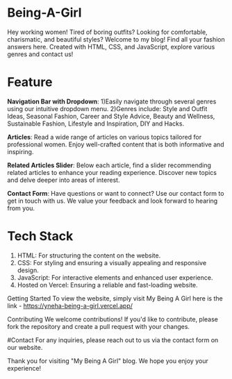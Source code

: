 # Being-A-Girl
Hey working women! Tired of boring outfits? Looking for comfortable, charismatic, and beautiful styles? Welcome to my blog! Find all your fashion answers here. Created with HTML, CSS, and JavaScript, explore various genres and contact us!

# Feature

**Navigation Bar with Dropdown**:
1)Easily navigate through several genres using our intuitive dropdown menu.
2)Genres include: Style and Outfit Ideas, Seasonal Fashion, Career and Style Advice, Beauty and Wellness, Sustainable Fashion, Lifestyle and Inspiration, DIY and Hacks.

**Articles**:
Read a wide range of articles on various topics tailored for professional women.
Enjoy well-crafted content that is both informative and inspiring.

**Related Articles Slider**:
Below each article, find a slider recommending related articles to enhance your reading experience.
Discover new topics and delve deeper into areas of interest.

**Contact Form**:
Have questions or want to connect? Use our contact form to get in touch with us.
We value your feedback and look forward to hearing from you.

# Tech Stack
 1) HTML: For structuring the content on the website.
 2) CSS: For styling and ensuring a visually appealing and responsive design.
 3) JavaScript: For interactive elements and enhanced user experience.
 4) Hosted on Vercel: Ensuring a reliable and fast-loading website.

Getting Started
To view the website, simply visit My Being A Girl here is the link - https://yneha-being-a-girl.vercel.app/ 

Contributing
We welcome contributions! If you'd like to contribute, please fork the repository and create a pull request with your changes.

#Contact
For any inquiries, please reach out to us via the contact form on our website.

Thank you for visiting "My Being A Girl" blog. We hope you enjoy your experience!

